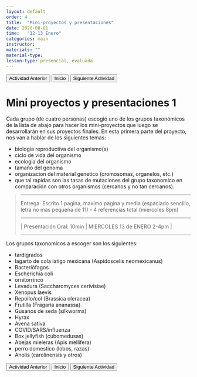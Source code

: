 ```yaml
---
layout: default
order: 4
title:  "Mini-proyectos y presentaciones"
date: 2020-08-01
time:   "12-13 Enero"
categories: main
instructor: 
materials: ""
material-type:
lesson-type: presencial, evaluada
---
```


<a href="https://pesalerno.github.io/genetica2021/main/2020/08/01/3_mutaciones.html"><button>Actividad Anterior</button></a>		<a href="https://pesalerno.github.io/genetica2021/"><button>Inicio</button></a>    <a href="https://pesalerno.github.io/genetica2021/main/2020/08/01/5_herencia-2.html"><button>Siguiente Actividad</button></a>

# Mini proyectos y presentaciones 1

Cada grupo (de cuatro personas) escogió uno de los grupos taxonómicos de la lista de abajo para hacer los mini-proyectos que luego se desarrollarán en sus proyectos finales. En esta primera parte del proyecto, nos van a hablar de los siguientes temas: 

- biologia reproductiva del organismo(s)
- ciclo de vida del organismo
- ecologia del organismo
- tamaño del genoma
- organizacion del material genetico (cromosomas, organelos, etc.)
- que tal rapidas son las tasas de mutaciones del grupo taxonomico en comparacion con otros organismos (cercanos y no tan cercanos). 


>---------------
> Entrega: Escrito 1 pagina, maximo pagina y media (espaciado sencillo, letra no mas pequeña de 11) - 4 referencias total (miercoles 8pm)
>
>------------------
> | Presentación Oral: 10min | MIERCOLES 13 de ENERO 2-4pm |
>
>--------------------

Los grupos taxonomicos a escoger son los siguientes: 

- tardigrados
- lagarto de cola latigo mexicana (Aspidoscelis neomexicanus)
- Bacteriófagos
- Escherichia coli
- ornitorrinco
- Levadura (Saccharomyces cerivisiae)
- Xenopus laevis
- Repollo/col (Brassica oleracea)
- Frutilla (Fragaria ananassa)
- Gusanos de seda (silkworms)
- Hyrax
- Avena sativa
- COVID/SARS/influenza
- Box jellyfish (cubomedusas)
- Abejas mieleras (Apis mellifera)
- perro domestico (lobos, razas)
- Anolis (carolinensis y otros)


<a href="https://pesalerno.github.io/genetica2021/main/2020/08/01/3_mutaciones.html"><button>Actividad Anterior</button></a>		<a href="https://pesalerno.github.io/genetica2021/"><button>Inicio</button></a>    <a href="https://pesalerno.github.io/genetica2021/main/2020/08/01/5_herencia-2.html"><button>Siguiente Actividad</button></a>
